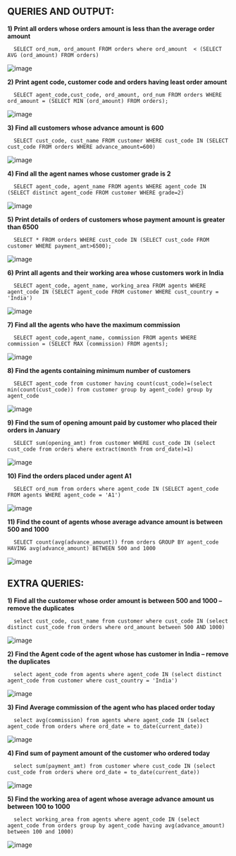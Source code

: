 ## QUERIES AND OUTPUT:

**1) Print all orders whose orders amount is less than the average order amount**

      SELECT ord_num, ord_amount FROM orders where ord_amount  < (SELECT AVG (ord_amount) FROM orders)
 ![image](https://github.com/mvharsh/RDBMS/assets/111365320/a7314f6e-4b9e-4de4-a04b-91a952dd682a)


**2) Print agent code, customer code and orders having least order amount**

      SELECT agent_code,cust_code, ord_amount, ord_num FROM orders WHERE ord_amount = (SELECT MIN (ord_amount) FROM orders);
 ![image](https://github.com/mvharsh/RDBMS/assets/111365320/8a636ff8-5d23-4d30-9e57-349ee6b6a3e2)



**3) Find all customers whose advance amount is 600**

      SELECT cust_code, cust_name FROM customer WHERE cust_code IN (SELECT cust_code FROM orders WHERE advance_amount=600) 
 ![image](https://github.com/mvharsh/RDBMS/assets/111365320/3bc37e63-f698-4ee8-a2ff-085f951d23c2)


**4) Find all the agent names whose customer grade is 2**

      SELECT agent_code, agent_name FROM agents WHERE agent_code IN (SELECT distinct agent_code FROM customer WHERE grade=2)
 ![image](https://github.com/mvharsh/RDBMS/assets/111365320/a4df7b41-0237-467d-8c4b-edb2df42dae1)


**5) Print details of orders of customers whose payment amount is greater than 6500**

      SELECT * FROM orders WHERE cust_code IN (SELECT cust_code FROM customer WHERE payment_amt>6500);
 
![image](https://github.com/mvharsh/RDBMS/assets/111365320/899919cb-6cdb-41d3-ba21-ab14229b812e)


**6) Print all agents and their working area whose customers work in India**


      SELECT agent_code, agent_name, working_area FROM agents WHERE agent_code IN (SELECT agent_code FROM customer WHERE cust_country = 'India') 

 ![image](https://github.com/mvharsh/RDBMS/assets/111365320/ccdbf3ca-75ff-4fe9-89c4-7acaaac1fff4)



**7) Find all the agents who have the maximum commission**

      SELECT agent_code,agent_name, commission FROM agents WHERE commission = (SELECT MAX (commission) FROM agents);

 ![image](https://github.com/mvharsh/RDBMS/assets/111365320/ca4468a3-af86-4e0f-a3b4-c044c0918155)


**8) Find the agents containing minimum number of customers**

      SELECT agent_code from customer having count(cust_code)=(select min(count(cust_code)) from customer group by agent_code) group by agent_code 

![image](https://github.com/mvharsh/RDBMS/assets/111365320/4d7c4e93-8dfe-456a-ac70-3e426c387d27)
 

**9) Find the sum of opening amount paid by customer who placed their orders in January**

      SELECT sum(opening_amt) from customer WHERE cust_code IN (select cust_code from orders where extract(month from ord_date)=1)   

 ![image](https://github.com/mvharsh/RDBMS/assets/111365320/358c3d6b-2eb7-4900-bc25-f071171e1918)

**10) Find the orders placed under agent A1**

      SELECT ord_num from orders where agent_code IN (SELECT agent_code FROM agents WHERE agent_code = 'A1')  

![image](https://github.com/mvharsh/RDBMS/assets/111365320/98c2ca67-6446-473b-a6db-88d2c10cc437)

 
**11) Find the count of agents whose average advance amount is between 500 and 1000**

      SELECT count(avg(advance_amount)) from orders GROUP BY agent_code HAVING avg(advance_amount) BETWEEN 500 and 1000
 ![image](https://github.com/mvharsh/RDBMS/assets/111365320/f30f9734-88c6-4488-bfa0-a40dcba8e6f7)


## EXTRA QUERIES:

**1) Find all the customer whose order amount is between 500 and 1000 – remove the duplicates**

      select cust_code, cust_name from customer where cust_code IN (select distinct cust_code from orders where ord_amount between 500 AND 1000)
![image](https://github.com/mvharsh/RDBMS/assets/111365320/0249a68d-b503-48bc-9037-7c03b8a5817a)
 

**2) Find the Agent code of the agent whose has customer in India – remove the duplicates**

      select agent_code from agents where agent_code IN (select distinct agent_code from customer where cust_country = 'India')
 ![image](https://github.com/mvharsh/RDBMS/assets/111365320/792f608b-9327-46e3-878a-6ba19babeed2)


**3) Find Average commission of the agent who has placed order today**

      select avg(commission) from agents where agent_code IN (select agent_code from orders where ord_date = to_date(current_date))
 ![image](https://github.com/mvharsh/RDBMS/assets/111365320/0aa877e3-06b6-4218-ad44-986e4d52ff68)


**4) Find sum of payment amount of the customer who ordered today**

      select sum(payment_amt) from customer where cust_code IN (select cust_code from orders where ord_date = to_date(current_date))
 ![image](https://github.com/mvharsh/RDBMS/assets/111365320/132f79cf-26ec-46c1-bf06-da957874c162)


**5) Find the working area of agent whose average advance amount us between 100 to 1000**

      select working_area from agents where agent_code IN (select agent_code from orders group by agent_code having avg(advance_amount) between 100 and 1000)
 ![image](https://github.com/mvharsh/RDBMS/assets/111365320/7dce3860-24b7-4c2b-a832-abe6d84326cd)

